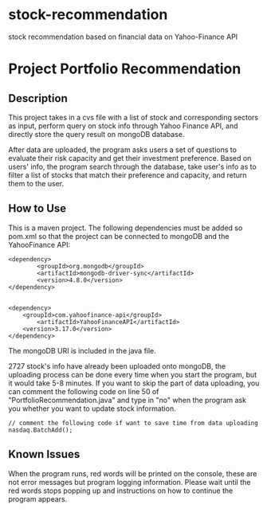 # stock-recommendation
stock recommendation based on financial data on Yahoo-Finance API

# Project Portfolio Recommendation

## Description

This project takes in a cvs file with a list of stock and corresponding sectors as input, perform query on stock info through Yahoo Finance API, and directly store the query result on mongoDB database. 

After data are uploaded, the program asks users a set of questions to evaluate their risk capacity and get their investment preference. Based on users' info, the program search through the database, take user's info as to filter a list of stocks that match their preference and capacity, and return them to the user.

## How to Use

This is a maven project. The following dependencies must be added so pom.xml so that the project can be connected to mongoDB and the YahooFinance API:

	<dependency>
        	<groupId>org.mongodb</groupId>
        	<artifactId>mongodb-driver-sync</artifactId>
        	<version>4.8.0</version>
   	</dependency>
    

	<dependency>
		<groupId>com.yahoofinance-api</groupId>
    		<artifactId>YahooFinanceAPI</artifactId>
   		<version>3.17.0</version>
	</dependency>

The mongoDB URI is included in the java file.

2727 stock's info have already been uploaded onto mongoDB, the uploading process can be done every time when you start the program, but it would take 5-8 minutes. If you want to skip the part of data uploading, you can comment the following code on line 50 of "PortfolioRecommendation.java" and type in "no" when the program ask you whether you want to update stock information.

	// comment the following code if want to save time from data uploading
	nasdaq.BatchAdd();

## Known Issues

When the program runs, red words will be printed on the console, these are not error messages but program logging information. Please wait until the red words stops popping up and instructions on how to continue the program appears.


